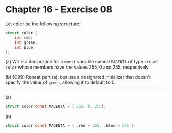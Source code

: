# Chapter 16 - Exercise 08

Let color be the following structure:

```C
struct color {
    int red;
    int green;
    int blue;
};
```

(a) Write a declaration for a `const` variable named `MAGENTA` of type `struct
color` whose members have the values 255, 0 and 255, respectively.

(b) (C99) Repeat part (a), but use a designated initializer that doesn't specify
the value of `green`, allowing it to default to 0.


---


(a)
```C
struct color const MAGENTA = { 255, 0, 255};
```

(b)
```C
struct color const MAGENTA = { .red = 255, .blue = 255 };
```
